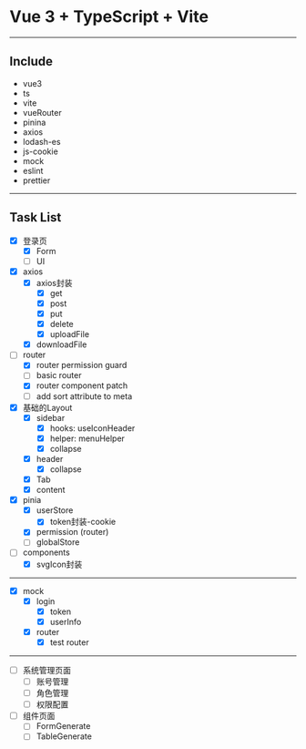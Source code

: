 # Vue 3 + TypeScript + Vite
----
## Include
* vue3
* ts
* vite
* vueRouter
* pinina
* axios
* lodash-es
* js-cookie
* mock
* eslint
* prettier
----
## Task List
- [x] 登录页
  - [x] Form
  - [ ] UI
- [x] axios
  - [x] axios封装
    - [x] get
    - [x] post
    - [x] put
    - [x] delete
    - [x] uploadFile
  - [x] downloadFile
- [ ] router
  - [x] router permission guard
  - [ ] basic router
  - [x] router component patch
  - [ ] add sort attribute to meta
- [x] 基础的Layout
  - [x] sidebar
    - [X] hooks: useIconHeader
    - [x] helper: menuHelper
    - [x] collapse
  - [x] header
    - [x] collapse
  - [x] Tab
  - [x] content
- [x] pinia
  - [x] userStore
    - [x] token封装-cookie
  - [x] permission (router)
  - [ ] globalStore
- [ ] components
  - [x] svgIcon封装
----
- [x] mock
  - [x] login
    - [x] token
    - [x] userInfo
  - [x] router
    - [x] test router
---
- [ ] 系统管理页面
  - [ ] 账号管理
  - [ ] 角色管理
  - [ ] 权限配置
- [ ] 组件页面
  - [ ] FormGenerate
  - [ ] TableGenerate
